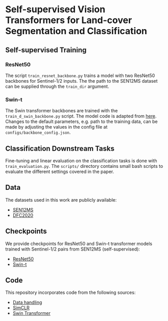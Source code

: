 # Self-supervised Vision Transformers for Land-cover Segmentation and Classification

## Self-supervised Training 
### ResNet50
The script `train_resnet_backbone.py` trains a model with two ResNet50 backbones for Sentinel-1/2 inputs. The the path to the SEN12MS dataset can be supplied through the `train_dir` argument.
### Swin-t
The Swin transformer backbones are trained with the `train_d_swin_backbone.py` script. The model code is adapted from 
[here](https://github.com/SwinTransformer/Transformer-SSL). Changes to the default parameters, e.g. path to the training data, can be made by adjusting the values in the config file at `configs/backbone_config.json`.

## Classification Downstream Tasks
Fine-tuning and linear evaluation on the classification tasks is done with `train_evaluation.py`. The `scripts/` directory contains small bash scripts to evaluate the different settings covered in the paper.

## Data
The datasets used in this work are publicly available:
* [SEN12MS](https://mediatum.ub.tum.de/1474000)
* [DFC2020](https://ieee-dataport.org/competitions/2020-ieee-grss-data-fusion-contest#files)

## Checkpoints
We provide checkpoints for ResNet50 and Swin-t transformer models trained with Sentinel-1/2 pairs from SEN12MS (self-supervised):
* [ResNet50]()
* [Swin-t]()

## Code
This repository incorporates code from the following sources:
* [Data handling](https://github.com/lukasliebel/dfc2020_baseline)
* [SimCLR](https://github.com/sthalles/SimCLR)
* [Swin Transformer](https://github.com/SwinTransformer/Transformer-SSL)

